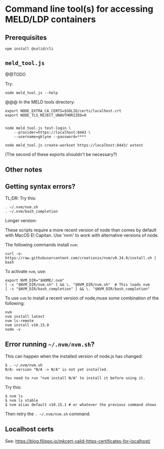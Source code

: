 # Command line tool(s) for accessing MELD/LDP containers

## Prerequisites

    npm install @solid/cli

## `meld_tool.js`

@@TODO

Try:

    node meld_tool.js --help

@@@
In the MELD tools directory:

    export NODE_EXTRA_CA_CERTS=$SOLID/certs/localhost.crt
    export NODE_TLS_REJECT_UNAUTHORIZED=0


    node meld_tool.js test-login \
        --provider=https://localhost:8443 \
        --username=gklyne --password=****

    node meld_tool.js create-workset https://localhost:8443/ wstest

(The second of these exports shouldn't be necessary?)



## Other notes

## Getting syntax errors?

TL;DR: Try this:

    . ~/.nvm/nvm.sh
    . ~/.nvm/bash_completion

Longer version:

These scripts require a more recent version of node than comes by default with MacOS El Capitan.  Use 'nvm' to work with alternative versions of node.

The following commands install `nvm`:

    curl -o- https://raw.githubusercontent.com/creationix/nvm/v0.34.0/install.sh | bash

To activate `nvm`, use:

    export NVM_DIR="$HOME/.nvm"
    [ -s "$NVM_DIR/nvm.sh" ] && \. "$NVM_DIR/nvm.sh"  # This loads nvm
    [ -s "$NVM_DIR/bash_completion" ] && \. "$NVM_DIR/bash_completion"

To use `nvm` to install a recent version of node,muse some combination of the following:

    nvm
    nvm install latest
    nvm ls-remote
    nvm install v10.15.0
    node -v


## Error running `~/.nvm/nvm.sh`?

This can happen when the installed version of node.js has changed:

    $ . ~/.nvm/nvm.sh
    N/A: version "N/A -> N/A" is not yet installed.

    You need to run "nvm install N/A" to install it before using it.

Try this:

    $ nvm ls
    $ nvm ls stable
    $ nvm alias default v10.15.1 # or whatever the previous command shows

Then retry the `. ~/.nvm/nvm.sh` command.


## Localhost certs

See: https://blog.filippo.io/mkcert-valid-https-certificates-for-localhost/
